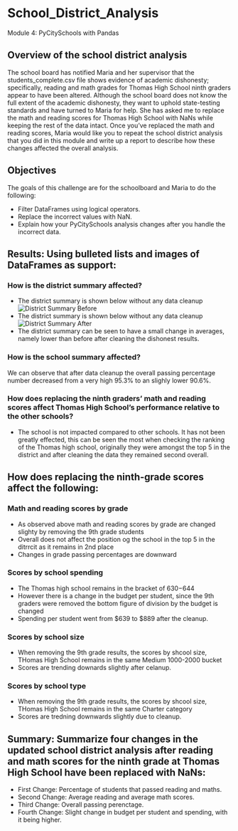 # School_District_Analysis
Module 4: PyCitySchools with Pandas

## Overview of the school district analysis
The school board has notified Maria and her supervisor that the students_complete.csv file shows evidence of academic dishonesty; specifically, reading and math grades for Thomas High School ninth graders appear to have been altered. Although the school board does not know the full extent of the academic dishonesty, they want to uphold state-testing standards and have turned to Maria for help. She has asked me to replace the math and reading scores for Thomas High School with NaNs while keeping the rest of the data intact. Once you’ve replaced the math and reading scores, Maria would like you to repeat the school district analysis that you did in this module and write up a report to describe how these changes affected the overall analysis.

## Objectives
The goals of this challenge are for the schoolboard and Maria to do the following:
- Filter DataFrames using logical operators.
- Replace the incorrect values with NaN.
- Explain how your PyCitySchools analysis changes after you handle the incorrect data.

## Results: Using bulleted lists and images of DataFrames as support:

### How is the district summary affected?
- The district summary is shown below without any data cleanup
![District Summary Before](https://user-images.githubusercontent.com/88692025/134841400-e6e2cbbd-bc0e-49a0-8ecd-fc7aa24f00c6.PNG)
- The district summary is shown below without any data cleanup
![District Summary After](https://user-images.githubusercontent.com/88692025/134841456-a6b0fc9e-d833-4473-98ae-628c9e6688fd.PNG)
- The district summary can be seen to have a small change in averages, namely lower than before after cleaning the dishonest results. 

### How is the school summary affected?
We can observe that after data cleanup the overall passing percentage number decreased from a very high 95.3% to an slighly lower 90.6%.

### How does replacing the ninth graders’ math and reading scores affect Thomas High School’s performance relative to the other schools?
- The school is not impacted compared to other schools. It has not been greatly effected, this can be seen the most when checking the ranking of the Thomas high school, originally they were amongst the top 5 in the district and after cleaning the data they remained second overall.

## How does replacing the ninth-grade scores affect the following:

### Math and reading scores by grade
- As observed above math and reading scores by grade are changed slighty by removing the 9th grade students
- Overall does not affect the position og the school in the top 5 in the ditrrcit as it remains in 2nd place
- Changes in grade passing percentages are downward

### Scores by school spending
- The Thomas high school remains in the bracket of $630-$644
- However there is a change in the budget per student, since the 9th graders were removed the bottom figure of division by the budget is changed
- Spending per student  went from $639 to $889 after the cleanup.

### Scores by school size
- When removing the 9th grade results, the scores by shcool size, THomas High School remains in the same Medium 1000-2000 bucket
- Scores are trending downards slightly after celanup.

### Scores by school type
- When removing the 9th grade results, the scores by shcool size, THomas High School remains in the same Charter category
- Scores are tredning downwards slightly due to cleanup.

## Summary: Summarize four changes in the updated school district analysis after reading and math scores for the ninth grade at Thomas High School have been replaced with NaNs:
- First Change: Percentage of students that passed reading and maths. 
- Second Change: Average reading and average math scores.
- Third Change: Overall passing perenctage.  
- Fourth Change: Slight change in budget per student and spending, with it being higher.
